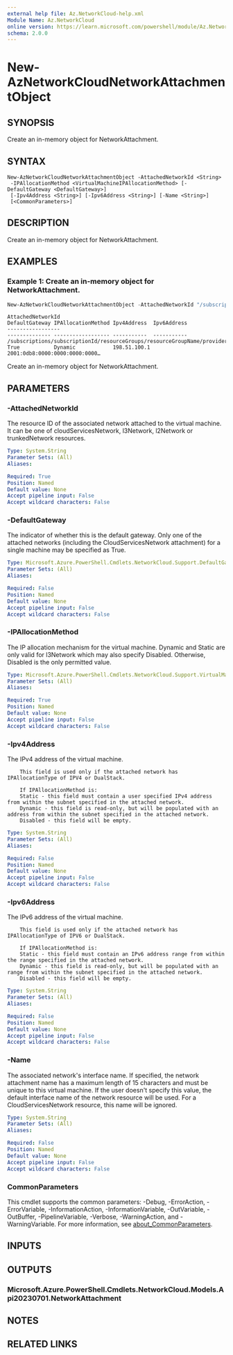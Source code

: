 ```yaml
---
external help file: Az.NetworkCloud-help.xml
Module Name: Az.NetworkCloud
online version: https://learn.microsoft.com/powershell/module/Az.NetworkCloud/new-AzNetworkCloudNetworkAttachmentObject
schema: 2.0.0
---
```


# New-AzNetworkCloudNetworkAttachmentObject

## SYNOPSIS
Create an in-memory object for NetworkAttachment.

## SYNTAX

```
New-AzNetworkCloudNetworkAttachmentObject -AttachedNetworkId <String>
 -IPAllocationMethod <VirtualMachineIPAllocationMethod> [-DefaultGateway <DefaultGateway>]
 [-Ipv4Address <String>] [-Ipv6Address <String>] [-Name <String>]
 [<CommonParameters>]
```

## DESCRIPTION
Create an in-memory object for NetworkAttachment.

## EXAMPLES

### Example 1: Create an in-memory object for NetworkAttachment.
```powershell
New-AzNetworkCloudNetworkAttachmentObject -AttachedNetworkId "/subscriptions/subscriptionId/resourceGroups/resourceGroupName/providers/Microsoft.NetworkCloud/l3Networks/l3NetworkName" -IPAllocationMethod "Dynamic" -DefaultGateway "True" -Ipv4Address "198.51.100.1" -Ipv6Address "2001:0db8:0000:0000:0000:0000:0000:0001" -Name "netAttachName01"
```

```output
AttachedNetworkId                                                                                                        DefaultGateway IPAllocationMethod Ipv4Address  Ipv6Address
-----------------                                                                                                        -------------- ------------------ -----------  -----------                   
/subscriptions/subscriptionId/resourceGroups/resourceGroupName/providers/Microsoft.NetworkCloud/l3Networks/l3NetworkName True           Dynamic            198.51.100.1 2001:0db8:0000:0000:0000:0000…
```

Create an in-memory object for NetworkAttachment.

## PARAMETERS

### -AttachedNetworkId
The resource ID of the associated network attached to the virtual machine.
        It can be one of cloudServicesNetwork, l3Network, l2Network or trunkedNetwork resources.

```yaml
Type: System.String
Parameter Sets: (All)
Aliases:

Required: True
Position: Named
Default value: None
Accept pipeline input: False
Accept wildcard characters: False
```

### -DefaultGateway
The indicator of whether this is the default gateway.
        Only one of the attached networks (including the CloudServicesNetwork attachment) for a single machine may be specified as True.

```yaml
Type: Microsoft.Azure.PowerShell.Cmdlets.NetworkCloud.Support.DefaultGateway
Parameter Sets: (All)
Aliases:

Required: False
Position: Named
Default value: None
Accept pipeline input: False
Accept wildcard characters: False
```

### -IPAllocationMethod
The IP allocation mechanism for the virtual machine.
        Dynamic and Static are only valid for l3Network which may also specify Disabled.
        Otherwise, Disabled is the only permitted value.

```yaml
Type: Microsoft.Azure.PowerShell.Cmdlets.NetworkCloud.Support.VirtualMachineIPAllocationMethod
Parameter Sets: (All)
Aliases:

Required: True
Position: Named
Default value: None
Accept pipeline input: False
Accept wildcard characters: False
```

### -Ipv4Address
The IPv4 address of the virtual machine.

        This field is used only if the attached network has IPAllocationType of IPV4 or DualStack.

        If IPAllocationMethod is:
        Static - this field must contain a user specified IPv4 address from within the subnet specified in the attached network.
        Dynamic - this field is read-only, but will be populated with an address from within the subnet specified in the attached network.
        Disabled - this field will be empty.

```yaml
Type: System.String
Parameter Sets: (All)
Aliases:

Required: False
Position: Named
Default value: None
Accept pipeline input: False
Accept wildcard characters: False
```

### -Ipv6Address
The IPv6 address of the virtual machine.

        This field is used only if the attached network has IPAllocationType of IPV6 or DualStack.

        If IPAllocationMethod is:
        Static - this field must contain an IPv6 address range from within the range specified in the attached network.
        Dynamic - this field is read-only, but will be populated with an range from within the subnet specified in the attached network.
        Disabled - this field will be empty.

```yaml
Type: System.String
Parameter Sets: (All)
Aliases:

Required: False
Position: Named
Default value: None
Accept pipeline input: False
Accept wildcard characters: False
```

### -Name
The associated network's interface name.
        If specified, the network attachment name has a maximum length of 15 characters and must be unique to this virtual machine.
        If the user doesn't specify this value, the default interface name of the network resource will be used.
        For a CloudServicesNetwork resource, this name will be ignored.

```yaml
Type: System.String
Parameter Sets: (All)
Aliases:

Required: False
Position: Named
Default value: None
Accept pipeline input: False
Accept wildcard characters: False
```

### CommonParameters
This cmdlet supports the common parameters: -Debug, -ErrorAction, -ErrorVariable, -InformationAction, -InformationVariable, -OutVariable, -OutBuffer, -PipelineVariable, -Verbose, -WarningAction, and -WarningVariable. For more information, see [about_CommonParameters](http://go.microsoft.com/fwlink/?LinkID=113216).

## INPUTS

## OUTPUTS

### Microsoft.Azure.PowerShell.Cmdlets.NetworkCloud.Models.Api20230701.NetworkAttachment

## NOTES

## RELATED LINKS
